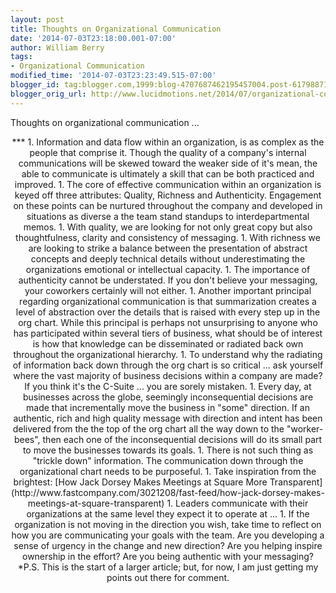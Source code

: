 ```yaml
---
layout: post
title: Thoughts on Organizational Communication
date: '2014-07-03T23:18:00.001-07:00'
author: William Berry
tags:
- Organizational Communication
modified_time: '2014-07-03T23:23:49.515-07:00'
blogger_id: tag:blogger.com,1999:blog-4707687462195457004.post-6179887119392316993
blogger_orig_url: http://www.lucidmotions.net/2014/07/organizational-communication.html
---
```


Thoughts on organizational communication ... 

<div style="text-align: center;">*** 
1. Information and data flow within an organization, is as complex as the 
people that comprise it.  Though the quality of a company's internal 
communications will be skewed toward the weaker side of it's mean, the able to 
communicate is ultimately a skill that can be both practiced and improved. 
1. The core of effective communication within an organization is keyed off 
three attributes: Quality, Richness and Authenticity.  Engagement on these 
points can be nurtured throughout the company and developed in situations as 
diverse a the team stand standups to interdepartmental memos. 
1. With quality, we are looking for not only great copy but also 
thoughtfulness, clarity and consistency of messaging. 
1. With richness we are looking to strike a balance between the presentation 
of abstract concepts and deeply technical details without underestimating the 
organizations emotional or intellectual capacity. 
1. The importance of authenticity cannot be understated.  If you don't believe 
your messaging, your coworkers certainly will not either. 
1. Another important principal regarding organizational communication is that 
summarization creates a level of abstraction over the details that is raised 
with every step up in the org chart.  While this principal is perhaps not 
unsurprising to anyone who has participated within several tiers of business, 
what should be of interest is how that knowledge can be disseminated or 
radiated back own throughout the organizational hierarchy. 
1. To understand why the radiating of information back down through the org 
chart is so critical ... ask yourself where the vast majority of business 
decisions within a company are made? If you think it's the C-Suite ... you are 
sorely mistaken. 
1. Every day, at businesses across the globe, seemingly inconsequential 
decisions are made that incrementally move the business in "some" direction.  
If an authentic, rich and high quality message with direction and intent has 
been delivered from the the top of the org chart all the way down to the 
"worker-bees", then each one of the inconsequential decisions will do its 
small part to move the businesses towards its goals. 
1. There is not such thing as "trickle down" information.  The communication 
down through the organizational chart needs to be purposeful. 
1. Take inspiration from the brightest: [How Jack Dorsey Makes Meetings at 
Square More 
Transparent](http://www.fastcompany.com/3021208/fast-feed/how-jack-dorsey-makes-meetings-at-square-transparent) 
1. Leaders communicate with their organizations at the same level they expect 
it to operate at ... 
1. If the organization is not moving in the direction you wish, take time to 
reflect on how you are communicating your goals with the team.  Are you 
developing a sense of urgency in the change  and new direction?  Are you 
helping inspire ownership in the effort? Are you being authentic with your 
messaging? 
<div> 
<div> 



<div>*P.S. This is the start of a larger article; but, for now, I am just 
getting my points out there for comment. 